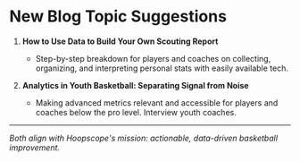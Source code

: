 # New Blog Topic Suggestions

1. **How to Use Data to Build Your Own Scouting Report**
   - Step-by-step breakdown for players and coaches on collecting, organizing, and interpreting personal stats with easily available tech.

2. **Analytics in Youth Basketball: Separating Signal from Noise**
   - Making advanced metrics relevant and accessible for players and coaches below the pro level. Interview youth coaches.

---
*Both align with Hoopscope's mission: actionable, data-driven basketball improvement.*
